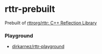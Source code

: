 rttr-prebuilt
=============
Prebuilt of [rttrorg/rttr: C++ Reflection Library](https://github.com/rttrorg/rttr)

### Playground
- [dirkarnez/rttr-playground](https://github.com/dirkarnez/rttr-playground)
